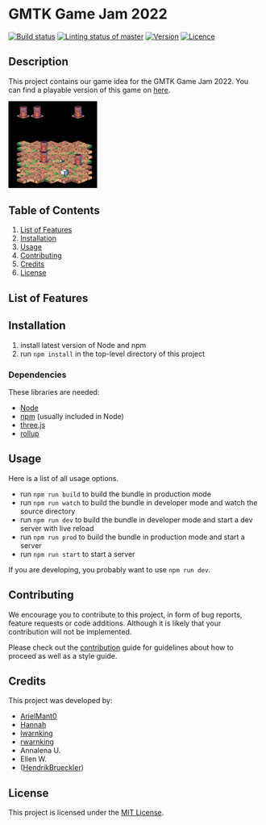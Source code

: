 # GMTK Game Jam 2022

[<img alt="Build status" src="https://img.shields.io/github/workflow/status/rwarnking/gmtk-gamejam/Compile%20Evaluation%20Sheet?label=Build&logo=github&style=for-the-badge" height="23">](https://github.com/rwarnking/gmtk-gamejam/actions/workflows/compile.yml)
[<img alt="Linting status of master" src="https://img.shields.io/github/workflow/status/rwarnking/gmtk-gamejam/Lint%20Code%20Base?label=Linter&style=for-the-badge" height="23">](https://github.com/marketplace/actions/super-linter)
[<img alt="Version" src="https://img.shields.io/github/v/release/rwarnking/gmtk-gamejam?style=for-the-badge" height="23">](https://github.com/rwarnking/gmtk-gamejam/releases/latest)
[<img alt="Licence" src="https://img.shields.io/github/license/rwarnking/gmtk-gamejam?style=for-the-badge" height="23">](https://github.com/rwarnking/gmtk-gamejam/blob/main/LICENSE)

## Description
This project contains our game idea for the GMTK Game Jam 2022.
You can find a playable version of this game on [here](https://waehlis.itch.io/nombers).

<p float="left">
  <img src="docs/images/latest.png" alt="image of the game" width="35%" />
</p>

## Table of Contents
1. [List of Features](#list-of-features)
2. [Installation](#installation)
3. [Usage](#usage)
4. [Contributing](#contributing)
5. [Credits](#credits)
6. [License](#license)

## List of Features

## Installation

1. install latest version of Node and npm
2. run `npm install` in the top-level directory of this project

### Dependencies

These libraries are needed:
- [Node](https://nodejs.org/en/)
- [npm](https://www.npmjs.com) (usually included in Node)
- [three.js](https://threejs.org)
- [rollup](https://rollupjs.org/guide/en/)

## Usage

Here is a list of all usage options.

- run `npm run build` to build the bundle in production mode
- run `npm run watch` to build the bundle in developer mode and watch the source directory
- run `npm run dev` to build the bundle in developer mode and start a dev server with live reload
- run `npm run prod` to build the bundle in production mode and start a server
- run `npm run start` to start a server

If you are developing, you probably want to use `npm run dev`.

## Contributing

We encourage you to contribute to this project, in form of bug reports, feature requests
or code additions. Although it is likely that your contribution will not be implemented.

Please check out the [contribution](docs/CONTRIBUTING.md) guide for guidelines about how to proceed
as well as a style guide.

## Credits
This project was developed by:
- [ArielMant0](https://github.com/ArielMant0)
- [Hannah](https://github.com/htscode)
- [lwarnking](https://github.com/lwarnking)
- [rwarnking](https://github.com/rwarnking)
- Annalena U.
- Ellen W.
- ([HendrikBrueckler](https://github.com/HendrikBrueckler))

## License
This project is licensed under the [MIT License](LICENSE).
